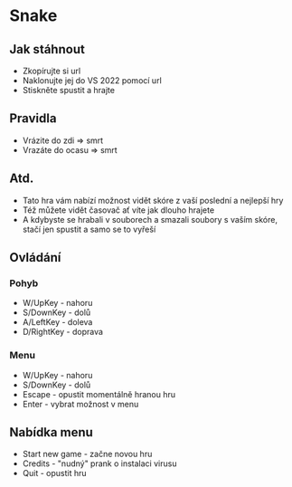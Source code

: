 # Snake
## Jak stáhnout
* Zkopírujte si url
* Naklonujte jej do VS 2022 pomocí url
* Stiskněte spustit a hrajte
 
 
 
## Pravidla
* Vrázite do zdi => smrt
* Vrazáte do ocasu => smrt



## Atd.
* Tato hra vám nabízí možnost vidět skóre z vaší poslední a nejlepší hry
* Též můžete vidět časovač ať víte jak dlouho hrajete
* A kdybyste se hrabali v souborech a smazali soubory s vaším skóre, stačí jen spustit a samo se to vyřeší




## Ovládání
### Pohyb
* W/UpKey - nahoru
* S/DownKey - dolů
* A/LeftKey - doleva
* D/RightKey - doprava

### Menu
* W/UpKey - nahoru
* S/DownKey - dolů
* Escape - opustit momentálně hranou hru
* Enter - vybrat možnost v menu

## Nabídka menu
* Start new game - začne novou hru
* Credits - "nudný" prank o instalaci virusu
* Quit - opustit hru

